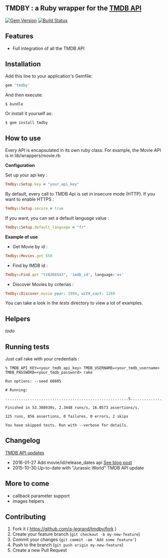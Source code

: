 TMDBY : a Ruby wrapper for the [TMDB API](http://docs.themoviedb.apiary.io/)
---------------

[![Gem Version](https://badge.fury.io/rb/tmdby.svg)](https://badge.fury.io/rb/tmdby)
[![Build Status](https://travis-ci.org/a-legrand/tmdby.svg?branch=master)](https://travis-ci.org/a-legrand/tmdby)

Features
--------

- Full integration of all the TMDB API


Installation
------------

Add this line to your application's Gemfile:

```ruby
gem 'tmdby'
```

And then execute:

    $ bundle

Or install it yourself as:

    $ gem install tmdby

How to use
----------

Every API is encapsulated in its own ruby class. For example, the Movie API is in lib/wrappers/movie.rb

**Configuration**

Set up your api key :

```ruby
Tmdby::Setup.key = "your_api_key"
```

By default, every call to TMDB Api is set in insecure mode (HTTP).
If you want to enable HTTPS :

```ruby
Tmdby::Setup.secure = true
```

If you want, you can set a default language value :

```ruby
Tmdby::Setup.default_language = "fr"
```

**Example of use**

- Get Movie by id :

 ```ruby
 Tmdby::Movies.get 550
 ```
- Find by IMDB id :

 ```ruby
 Tmdby::Find.get "tt0266543", 'imdb_id', language:'es'
 ```

- Discover Movies by criterias :

 ```ruby
 Tmdby::Discover.movie year: 1994, with_cast: 1269
 ```

You can take a look in the _tests_ directory to view a lot of examples.


Helpers
-------

_todo_

Running tests
-------------

Just call rake with your credentials :

```
% TMDB_API_KEY=<your_tmdb_api_key> TMDB_USERNAME=<your_tmdb_username> TMDB_PASSWORD=<your_tmdb_password> rake

Run options: --seed 60805

# Running:

.......................................................S...................................................................S.

Finished in 53.308930s, 2.3448 runs/s, 16.0573 assertions/s.

125 runs, 856 assertions, 0 failures, 0 errors, 2 skips

You have skipped tests. Run with --verbose for details.
```

Changelog
---------

[TMDB API updates](https://www.themoviedb.org/documentation/api/updates)

- 2016-01-27 Add movie/id/release_dates api [See blog post](https://medium.com/tmdb-news/multiple-release-dates-per-country-and-by-type-8b2a5bf0630)
- 2015-10-30 Up-to-date with "Jurassic World" TMDB API update


More to come
------------

- callback parameter support
- images helpers



Contributing
------------

1. Fork it ( https://github.com/a-legrand/tmdby/fork )
2. Create your feature branch (`git checkout -b my-new-feature`)
3. Commit your changes (`git commit -am 'Add some feature'`)
4. Push to the branch (`git push origin my-new-feature`)
5. Create a new Pull Request
